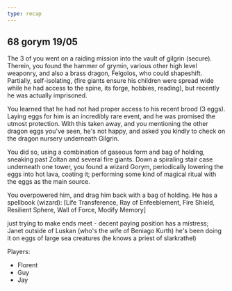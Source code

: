 ```yaml
---
type: recap
---
```


## 68 gorym 19/05
The 3 of you went on a raiding mission into the vault of gilgrin (secure).
Therein, you found the hammer of grymin, various other high level weaponry, and also a brass dragon, Felgolos, who could shapeshift.
Partially, self-isolating, (fire giants ensure his children were spread wide while he had access to the spine, its forge, hobbies, reading), but recently he was actually imprisoned.

You learned that he had not had proper access to his recent brood (3 eggs). Laying eggs for him is an incredibly rare event, and he was promised the utmost protection.
With this taken away, and you mentioning the other dragon eggs you've seen, he's not happy, and asked you kindly to check on the dragon nursery underneath Gilgrin.

You did so, using a combination of gaseous form and bag of holding, sneaking past Zoltan and several fire giants. Down a spiraling stair case underneath one tower, you found a wizard Gorym, periodically lowering the eggs into hot lava, coating it; performing some kind of magical ritual with the eggs as the main source.

You overpowered him, and drag him back with a bag of holding.
He has a spellbook (wizard): [Life Transference, Ray of Enfeeblement, Fire Shield, Resilient Sphere, Wall of Force, Modify Memory]

just trying to make ends meet - decent paying position
has a mistress; Janet outside of Luskan (who's the wife of Beniago Kurth)
he's been doing it on eggs of large sea creatures (he knows a priest of slarkrathel)

Players:
- Florent
- Guy
- Jay
